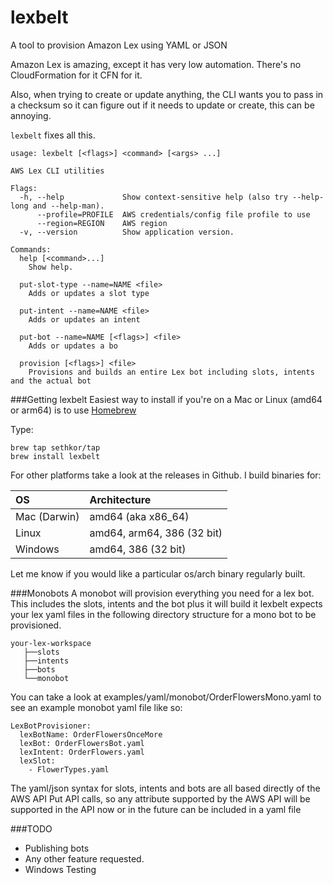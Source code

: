 # lexbelt
A tool to provision Amazon Lex using YAML or JSON

Amazon Lex is amazing, except it has very low automation.  There's no CloudFormation for it CFN for it.

Also, when trying to create or update anything, the CLI wants you to pass in a checksum so it can figure out if it needs to update or create, this can be annoying.

`lexbelt` fixes all this.

```
usage: lexbelt [<flags>] <command> [<args> ...]

AWS Lex CLI utilities

Flags:
  -h, --help             Show context-sensitive help (also try --help-long and --help-man).
      --profile=PROFILE  AWS credentials/config file profile to use
      --region=REGION    AWS region
  -v, --version          Show application version.

Commands:
  help [<command>...]
    Show help.

  put-slot-type --name=NAME <file>
    Adds or updates a slot type

  put-intent --name=NAME <file>
    Adds or updates an intent

  put-bot --name=NAME [<flags>] <file>
    Adds or updates a bo

  provision [<flags>] <file>
    Provisions and builds an entire Lex bot including slots, intents and the actual bot
```
###Getting lexbelt
Easiest way to install if you're on a Mac or Linux (amd64 or arm64)  is to use [Homebrew](https://brew.sh/)

Type:

```
brew tap sethkor/tap
brew install lexbelt
```

For other platforms take a look at the releases in Github.  I build binaries for:

|OS            | Architecture                           |
|:------------ |:-------------------------------------- |
|Mac (Darwin)  | amd64 (aka x86_64)                     |
|Linux         | amd64, arm64, 386 (32 bit) |
|Windows       | amd64, 386 (32 bit)                   |

Let me know if you would like a particular os/arch binary regularly built.

###Monobots
A monobot will provision everything you need for a lex bot.  This includes the slots, intents and the bot plus it will build it
lexbelt expects your lex yaml files in the following directory structure for a mono bot to be provisioned.
```
your-lex-workspace
   ├──slots
   ├──intents
   ├──bots
   └──monobot
```

You can take a look at examples/yaml/monobot/OrderFlowersMono.yaml to see an example monobot yaml file like so:
```
LexBotProvisioner:
  lexBotName: OrderFlowersOnceMore
  lexBot: OrderFlowersBot.yaml
  lexIntent: OrderFlowers.yaml
  lexSlot:
    - FlowerTypes.yaml
```

The yaml/json syntax for slots, intents and bots are all based directly of the AWS API Put API calls, so any attribute 
supported by the AWS API will be supported in the API now or in the future can be included in a yaml file

###TODO
* Publishing bots
* Any other feature requested.
* Windows Testing
